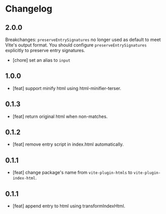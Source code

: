 # Changelog

## 2.0.0

Breakchanges: `preserveEntrySignatures` no longer used as default to meet Vite's output format. You should configure `preserveEntrySignatures` explicitly to preserve entry signatures.

- [chore] set an alias to `input`

## 1.0.0

- [feat] support minify html using html-minifier-terser.

## 0.1.3

- [feat] return original html when non-matches.

## 0.1.2

- [feat] remove entry script in index.html automatically.

## 0.1.1

- [feat] change package's name from `vite-plugin-htmls` to `vite-plugin-index-html`.

## 0.1.1

- [feat] append entry to html using transformIndexHtml.
